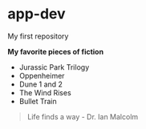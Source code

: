 # app-dev
My first repository

**My favorite pieces of fiction**

- Jurassic Park Trilogy
- Oppenheimer
- Dune 1 and 2
- The Wind Rises
- Bullet Train

> Life finds a way - Dr. Ian Malcolm
